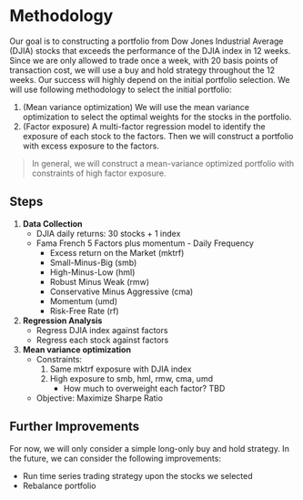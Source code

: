 # Methodology

Our goal is to constructing a portfolio from Dow Jones Industrial Average (DJIA) stocks that exceeds the performance of the DJIA index in 12 weeks. Since we are only allowed to trade once a week, with 20 basis points of transaction cost, we will use a buy and hold strategy throughout the 12 weeks. Our success will highly depend on the initial portfolio selection. We will use following methodology to select the initial portfolio:

1. (Mean variance optimization) We will use the mean variance optimization to select the optimal weights for the stocks in the portfolio.
1. (Factor exposure) A multi-factor regression model to identify the exposure of each stock to the factors. Then we will construct a portfolio with excess exposure to the factors.

> In general, we will construct a mean-variance optimized portfolio with constraints of high factor exposure.

## Steps

1. **Data Collection**
    - DJIA daily returns: 30 stocks + 1 index
    - Fama French 5 Factors plus momentum - Daily Frequency
        - Excess return on the Market (mktrf)
        - Small-Minus-Big (smb)
        - High-Minus-Low (hml)
        - Robust Minus Weak (rmw)
        - Conservative Minus Aggressive (cma)
        - Momentum (umd)
        - Risk-Free Rate (rf)
2. **Regression Analysis**
    - Regress DJIA index against factors
    - Regress each stock against factors
3. **Mean variance optimization**
    - Constraints: 
        1. Same mktrf exposure with DJIA index
        2. High exposure to smb, hml, rmw, cma, umd
            - How much to overweight each factor? TBD
    - Objective: Maximize Sharpe Ratio


## Further Improvements

For now, we will only consider a simple long-only buy and hold strategy. In the future, we can consider the following improvements:

- Run time series trading strategy upon the stocks we selected
- Rebalance portfolio

